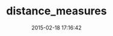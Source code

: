 ---
layout: post
title:  "distance_measures"
repo:   "reddavis/distance_measure"
date:   2015-02-18 17:16:42
gemurl: http://github.com/reddavis/distance_measure
---